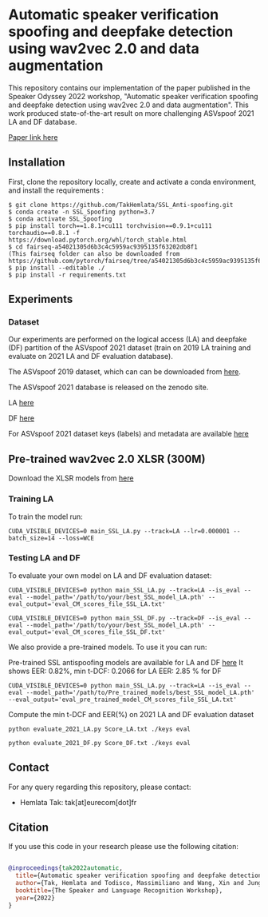 Automatic speaker verification spoofing and deepfake detection using wav2vec 2.0 and data augmentation
===============
This repository contains our implementation of the paper published in the Speaker Odyssey 2022 workshop, "Automatic speaker verification spoofing and deepfake detection using wav2vec 2.0 and data augmentation". This work produced state-of-the-art result on more challenging ASVspoof 2021 LA and DF database.

[Paper link here](https://arxiv.org/abs/2202.12233)


## Installation
First, clone the repository locally, create and activate a conda environment, and install the requirements :
```
$ git clone https://github.com/TakHemlata/SSL_Anti-spoofing.git
$ conda create -n SSL_Spoofing python=3.7
$ conda activate SSL_Spoofing
$ pip install torch==1.8.1+cu111 torchvision==0.9.1+cu111 torchaudio==0.8.1 -f https://download.pytorch.org/whl/torch_stable.html
$ cd fairseq-a54021305d6b3c4c5959ac9395135f63202db8f1
(This fairseq folder can also be downloaded from https://github.com/pytorch/fairseq/tree/a54021305d6b3c4c5959ac9395135f63202db8f1)
$ pip install --editable ./
$ pip install -r requirements.txt
```


## Experiments

### Dataset
Our experiments are performed on the logical access (LA) and deepfake (DF) partition of the ASVspoof 2021 dataset (train on 2019 LA training and evaluate on 2021 LA and DF evaluation database).

The ASVspoof 2019 dataset, which can can be downloaded from [here](https://datashare.is.ed.ac.uk/handle/10283/3336).

The ASVspoof 2021 database is released on the zenodo site.

LA [here](https://zenodo.org/record/4837263#.YnDIinYzZhE)

DF [here](https://zenodo.org/record/4835108#.YnDIb3YzZhE)

For ASVspoof 2021 dataset keys (labels) and metadata are available [here](https://www.asvspoof.org/index2021.html)

## Pre-trained wav2vec 2.0 XLSR (300M)
Download the XLSR models from [here](https://github.com/pytorch/fairseq/tree/main/examples/wav2vec/xlsr)

### Training LA
To train the model run:
```
CUDA_VISIBLE_DEVICES=0 main_SSL_LA.py --track=LA --lr=0.000001 --batch_size=14 --loss=WCE  
```
### Testing LA and DF

To evaluate your own model on LA and DF evaluation dataset:
```
CUDA_VISIBLE_DEVICES=0 python main_SSL_LA.py --track=LA --is_eval --eval --model_path='/path/to/your/best_SSL_model_LA.pth' --eval_output='eval_CM_scores_file_SSL_LA.txt'

CUDA_VISIBLE_DEVICES=0 python main_SSL_DF.py --track=DF --is_eval --eval --model_path='/path/to/your/best_SSL_model_LA.pth' --eval_output='eval_CM_scores_file_SSL_DF.txt'
```

We also provide a pre-trained models. To use it you can run: 

Pre-trained SSL antispoofing models are available for LA and DF [here](https://drive.google.com/drive/folders/1c4ywztEVlYVijfwbGLl9OEa1SNtFKppB?usp=sharing)
It shows EER: 0.82%, min t-DCF: 0.2066  for LA
EER: 2.85 % for DF

```
CUDA_VISIBLE_DEVICES=0 python main_SSL_LA.py --track=LA --is_eval --eval --model_path='/path/to/Pre_trained_models/best_SSL_model_LA.pth' --eval_output='eval_pre_trained_model_CM_scores_file_SSL_LA.txt'
```

Compute the min t-DCF and EER(%) on 2021 LA and DF evaluation dataset
```
python evaluate_2021_LA.py Score_LA.txt ./keys eval

python evaluate_2021_DF.py Score_DF.txt ./keys eval
``` 
## Contact
For any query regarding this repository, please contact:
- Hemlata Tak: tak[at]eurecom[dot]fr
## Citation
If you use this code in your research please use the following citation:
```bibtex

@inproceedings{tak2022automatic,
  title={Automatic speaker verification spoofing and deepfake detection using wav2vec 2.0 and data augmentation},
  author={Tak, Hemlata and Todisco, Massimiliano and Wang, Xin and Jung, Jee-weon and Yamagishi, Junichi and Evans, Nicholas},
  booktitle={The Speaker and Language Recognition Workshop},
  year={2022}
}
```

